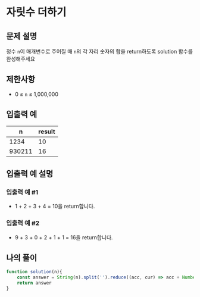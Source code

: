 # 자릿수 더하기

## 문제 설명
정수 `n`이 매개변수로 주어질 때 `n`의 각 자리 숫자의 합을 return하도록 solution 함수를 완성해주세요

## 제한사항
- 0 ≤ `n` ≤ 1,000,000

## 입출력 예
|n|result|
|---|---|
|1234|10|
|930211|16|

## 입출력 예 설명

### 입출력 예 #1
- 1 + 2 + 3 + 4 = 10을 return합니다.

### 입출력 예 #2
- 9 + 3 + 0 + 2 + 1 + 1 = 16을 return합니다.

## 나의 풀이
```js
function solution(n){
    const answer = String(n).split('').reduce((acc, cur) => acc + Number(cur), 0)
    return answer
}
```
